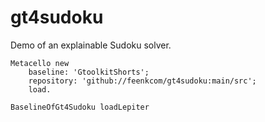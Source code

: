 # gt4sudoku
Demo of an explainable Sudoku solver.

```
Metacello new	baseline: 'GtoolkitShorts';	repository: 'github://feenkcom/gt4sudoku:main/src';	load.
```

```BaselineOfGt4Sudoku loadLepiter
```